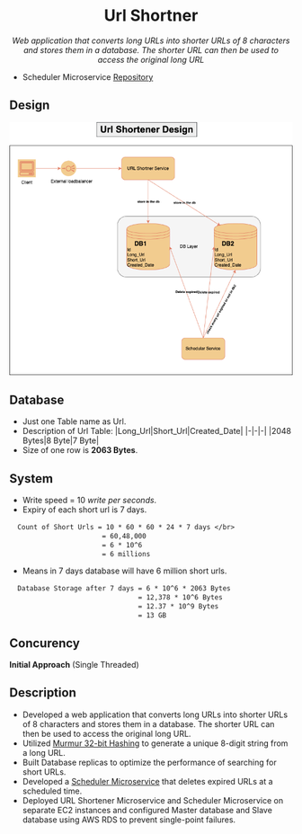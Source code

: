 <h1 align="center">Url Shortner</h1>


<p align="center">
  <i>
    Web application that converts long URLs into shorter URLs of 8 characters and stores them in a database. The shorter URL can then be used to access the original long URL
  </i>
</p>
 
- Scheduler Microservice <a href="https://github.com/sufiyan0211/Schedular-Microservice" alt="">Repository</a>

## Design 
<img src="URL Shortner Design.png" alt="">

## Database 
- Just one Table name as Url.
- Description of Url Table:
  |Long_Url|Short_Url|Created_Date|
  |-|-|-|
  |2048 Bytes|8 Byte|7 Byte|
- Size of one row is <b>2063 Bytes</b>.
  
## System
 - Write speed = 10 <i>write per seconds</i>.
 - Expiry of each short url is 7 days.</br>
```
  Count of Short Urls = 10 * 60 * 60 * 24 * 7 days </br>
                       = 60,48,000
                       = 6 * 10^6
                       = 6 millions
```
- Means in 7 days database will have 6 million short urls.
```
  Database Storage after 7 days = 6 * 10^6 * 2063 Bytes
                                = 12,378 * 10^6 Bytes
                                = 12.37 * 10^9 Bytes
                                = 13 GB
```

## Concurency
  <b>Initial Approach</b> (Single Threaded)
  

## Description
- Developed a web application that converts long URLs into shorter URLs of 8 characters and stores them in a database. The shorter URL can then be used to access the original long URL.
- Utilized [Murmur 32-bit Hashing](https://commons.apache.org/proper/commons-codec/apidocs/org/apache/commons/codec/digest/MurmurHash3.html) to generate a unique 8-digit string from a long URL.
- Built Database replicas to optimize the performance of searching for short URLs.
- Developed a [Scheduler Microservice](https://github.com/sufiyan0211/Schedular-Microservice) that deletes expired URLs at a scheduled time.
- Deployed URL Shortener Microservice and Scheduler Microservice on separate EC2 instances and configured Master database and Slave database using AWS RDS to prevent single-point failures.



